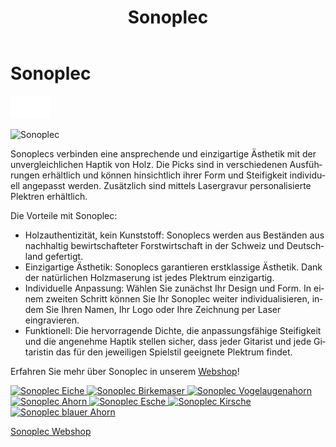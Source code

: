 ﻿---
lang: de
title: 'Sonoplec'
order: 4
---

<div class="full-width-kenburns">
<div class="wrap-bg-image">

# Sonoplec

![](/assets/images/arrow-d-white.svg)

</div>
<img srcset="/assets/images/sonoplec/sonoplec_overview.jpg"
     src="/assets/images/sonoplec/sonoplec_overview.jpg" alt="Sonoplec">
</div>

<div class="full-width-grey">
<div class="wrap -cols2">

Sonoplecs verbinden eine ansprechende und einzigartige Ästhetik mit der unvergleichlichen Haptik von Holz. Die Picks sind in verschiedenen Ausführungen erhältlich und können hinsichtlich ihrer Form und Steifigkeit individuell angepasst werden. Zusätzlich sind mittels Lasergravur personalisierte Plektren erhältlich.

Die Vorteile mit Sonoplec:
- Holzauthentizität, kein Kunststoff: Sonoplecs werden aus Beständen aus nachhaltig bewirtschafteter Forstwirtschaft in der Schweiz und Deutschland gefertigt.
- Einzigartige Ästhetik: Sonoplecs garantieren erstklassige Ästhetik. Dank der natürlichen Holzmaserung ist jedes Plektrum einzigartig.
- Individuelle Anpassung: Wählen Sie zunächst Ihr Design und Form. In einem zweiten Schritt können Sie Ihr Sonoplec weiter individualisieren, indem Sie Ihren Namen, Ihr Logo oder Ihre Zeichnung per Laser eingravieren.
- Funktionell: Die hervorragende Dichte, die anpassungsfähige Steifigkeit und die angenehme Haptik stellen sicher, dass jeder Gitarist und jede Gitaristin das für den jeweiligen Spielstil geeignete Plektrum findet.

Erfahren Sie mehr über Sonoplec in unserem [Webshop](https://www.sonoplec.ch/)!

</div>
</div>

<div class="full-width">
<div class="wrap">

<div class="picturegallery">
      <a href="/assets/images/sonoplec/sonoplec_oak.jpg">
          <img src="/assets/images/sonoplec/sonoplec_oak.jpg" alt="Sonoplec Eiche">
      </a>
      <a href="/assets/images/sonoplec/sonoplec_curlybirch.jpg">
          <img src="/assets/images/sonoplec/sonoplec_curlybirch.jpg" alt="Sonoplec Birkemaser">
      </a>
      <a href="/assets/images/sonoplec/sonoplec_vogelaugenahorn.jpg">
          <img src="/assets/images/sonoplec/sonoplec_vogelaugenahorn.jpg" alt="Sonoplec Vogelaugenahorn">
      </a>
      <a href="/assets/images/sonoplec/sonoplec_ahorn.jpg">
          <img src="/assets/images/sonoplec/sonoplec_ahorn.jpg" alt="Sonoplec Ahorn">
      </a>
      <a href="/assets/images/sonoplec/sonoplec_ash.jpg">
          <img src="/assets/images/sonoplec/sonoplec_ash.jpg" alt="Sonoplec Esche">
      </a>
      <a href="/assets/images/sonoplec/sonoplec_cherry.jpg">
          <img src="/assets/images/sonoplec/sonoplec_cherry.jpg" alt="Sonoplec Kirsche">
      </a>
      <a href="/assets/images/sonoplec/sonoplec_bluemaple.jpg">
          <img src="/assets/images/sonoplec/sonoplec_bluemaple.jpg" alt="Sonoplec blauer Ahorn">
      </a>
</div>

<a class="btn -white" href="https://www.sonoplec.ch/">Sonoplec Webshop</a>

</div>
</div>
